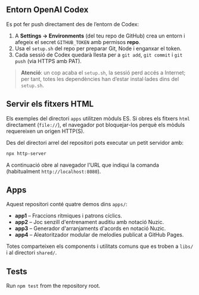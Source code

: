 ## Entorn OpenAI Codex

Es pot fer push directament des de l’entorn de Codex:

1. A **Settings → Environments** (del teu repo de GitHub) crea un entorn i
   afegeix el secret `GITHUB_TOKEN` amb permisos **repo**.
2. Usa el `setup.sh` del repo per preparar Git, Node i enganxar el token.
3. Cada sessió de Codex quedarà llesta per a `git add`, `git commit` i
   `git push` (via HTTPS amb PAT).

> **Atenció**: un cop acaba el `setup.sh`, la sessió perd accés a Internet;
> per tant, totes les dependències han d’estar instal·lades dins del `setup.sh`.

## Servir els fitxers HTML

Els exemples del directori `apps` utilitzen mòduls ES. Si obres els fitxers
`html` directament (`file://`), el navegador pot bloquejar-los perquè els
mòduls requereixen un origen HTTP(S).

Des del directori arrel del repositori pots executar un petit servidor amb:

```bash
npx http-server
```

A continuació obre al navegador l'URL que indiqui la comanda (habitualment
`http://localhost:8080`).

## Apps

Aquest repositori conté quatre demos dins `apps/`:

- **app1** – Fraccions rítmiques i patrons cíclics.
- **app2** – Joc senzill d'entrenament auditiu amb notació Nuzic.
- **app3** – Generador d'arranjaments d'acords en notació Nuzic.
- **app4** – Aleatoritzador modular de melodies publicat a GitHub Pages.

Totes comparteixen els components i utilitats comuns que es troben a `libs/`
i al directori `shared/`.

## Tests

Run `npm test` from the repository root.
